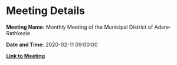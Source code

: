 # Meeting Details

**Meeting Name:** Monthly Meeting of the Municipal District of Adare-Rathkeale

**Date and Time:** 2020-02-11 09:00:00

**[Link to Meeting](https://www.limerick.ie/council/whats-on/monthly-meeting-municipal-district-adare-rathkeale-54)**
